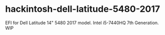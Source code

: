 # hackintosh-dell-latitude-5480-2017
EFI for Dell Latitude 14" 5480 2017 model. Intel i5-7440HQ 7th Generation. WIP
